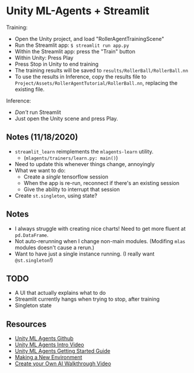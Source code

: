 # Unity ML-Agents + Streamlit

Training:
- Open the Unity project, and load "RollerAgentTrainingScene"
- Run the Streamlit app: `$ streamlit run app.py`
- Within the Streamlit app: press the "Train" button
- Within Unity: Press Play
- Press Stop in Unity to end training
- The training results will be saved to `results/RollerBall/RollerBall.nn`
- To use the results in Inference, copy the results file to `Project/Assets/RollerAgentTutorial/RollerBall.nn`, replacing the existing file.

Inference:
- *Don't* run Streamlit
- Just open the Unity scene and press Play.

## Notes (11/18/2020)

- `streamlit_learn` reimplements the `mlagents-learn` utility.
    - (`mlagents/trainers/learn.py: main()`)
- Need to update this whenever things change, annoyingly
- What we want to do:
    - Create a _single_ tensorflow session
    - When the app is re-run, reconnect if there's an existing session
    - Give the ability to interrupt that session
- Create `st.singleton`, using state?

## Notes

- I always struggle with creating nice charts! Need to get more fluent at `pd.DataFrame`.
- Not auto-rerunning when I change non-main modules. (Modifing `mlas` modules doesn't cause a rerun.)
- Want to have just a single instance running. (I really want `@st.singleton`!)

## TODO

- A UI that actually explains what to do
- Streamlit currently hangs when trying to stop, after training
- Singleton state

## Resources

- [Unity ML Agents Github](https://github.com/Unity-Technologies/ml-agents)
- [Unity ML Agents Intro Video](https://www.youtube.com/watch?v=i0Vt7l3XrIU)
- [Unity ML Agents Getting Started Guide](https://github.com/Unity-Technologies/ml-agents/blob/release_4_docs/docs/Getting-Started.md)
- [Making a New Environment](https://github.com/Unity-Technologies/ml-agents/blob/release_4_docs/docs/Learning-Environment-Create-New.md)
- [Create your Own AI Walkthrough Video](https://www.youtube.com/watch?v=2Js4KiDwiyU)